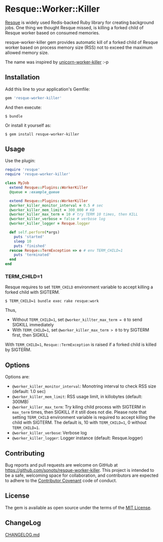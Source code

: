 # Resque::Worker::Killer

[Resque](https://github.com/resque/resque) is widely used Redis-backed Ruby library for creating background jobs. One thing we thought Resque missed, is killing a forked child of Resque worker based on consumed memories.

resque-worker-killer gem provides automatic kill of a forked child of Resque worker based on process memory size (RSS) not to exceed the maximum allowed memory size.

The name was inspired by [unicorn-worker-killer](https://github.com/kzk/unicorn-worker-killer) :-p

## Installation

Add this line to your application's Gemfile:

```ruby
gem 'resque-worker-killer'
```

And then execute:

    $ bundle

Or install it yourself as:

    $ gem install resque-worker-killer

## Usage

Use the plugin:

```ruby
require 'resque'
require 'resque-worker-killer'

class MyJob
  extend Resque::Plugins::WorkerKiller
  @queue = :example_queue

  extend Resque::Plugins::WorkerKiller
  @worker_killer_monitor_interval = 0.5 # sec
  @worker_killer_mem_limit = 300_000 # KB
  @worker_killer_max_term = 10 # try TERM 10 times, then KILL
  @worker_killer_verbose = false # verbose log
  @worker_killer_logger = Resque.logger

  def self.perform(*args)
    puts 'started'
    sleep 10
    puts 'finished'
  rescue Resque::TermException => e # env TERM_CHILD=1
    puts 'terminated'
  end
end
```

### TERM_CHILD=1

Resque requires to set `TERM_CHILD` environment variable to accept killing a forked child with SIGTERM.

```
$ TERM_CHILD=1 bundle exec rake resque:work
```
Thus,

* Without `TERM_CHILD=1`, set `@worker_killter_max_term = 0` to send SIGKILL immediately
* With `TERM_CHILD=1`, set `@worker_killer_max_term > 0` to try SIGTERM first, then SIGKILL

With `TERM_CHILD=1`, `Resque::TermException` is raised if a forked child is killed by SIGTERM.

## Options

Options are:

* `@worker_killer_monitor_interval`: Monotring interval to check RSS size (default: 1.0 sec)
* `@worker_killer_mem_limit`: RSS usage limit, in killobytes (default: 300MB)
* `@worker_killer_max_term`: Try kiling child process with SIGTERM in `max_term` times, then SIGKILL if it still does not die. 
  Please note that setting `TERM_CHILD` environment variable is required to accept killing the child with SIGTERM.
  The default is, 10 with `TERM_CHILD=1`, 0 without `TERM_CHILD=1`.
* `@worker_killer_verbose`: Verbose log
* `@worker_killer_logger`: Logger instance (default: Resque.logger)

## Contributing

Bug reports and pull requests are welcome on GitHub at https://github.com/sonots/resque-worker-killer. This project is intended to be a safe, welcoming space for collaboration, and contributors are expected to adhere to the [Contributor Covenant](http://contributor-covenant.org) code of conduct.


## License

The gem is available as open source under the terms of the [MIT License](http://opensource.org/licenses/MIT).

## ChangeLog

[CHANGELOG.md](./CHANGELOG.md)
